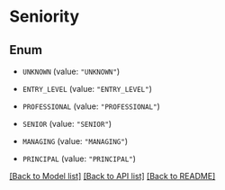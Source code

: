 # Seniority

## Enum


* `UNKNOWN` (value: `"UNKNOWN"`)

* `ENTRY_LEVEL` (value: `"ENTRY_LEVEL"`)

* `PROFESSIONAL` (value: `"PROFESSIONAL"`)

* `SENIOR` (value: `"SENIOR"`)

* `MANAGING` (value: `"MANAGING"`)

* `PRINCIPAL` (value: `"PRINCIPAL"`)


[[Back to Model list]](../README.md#documentation-for-models) [[Back to API list]](../README.md#documentation-for-api-endpoints) [[Back to README]](../README.md)


